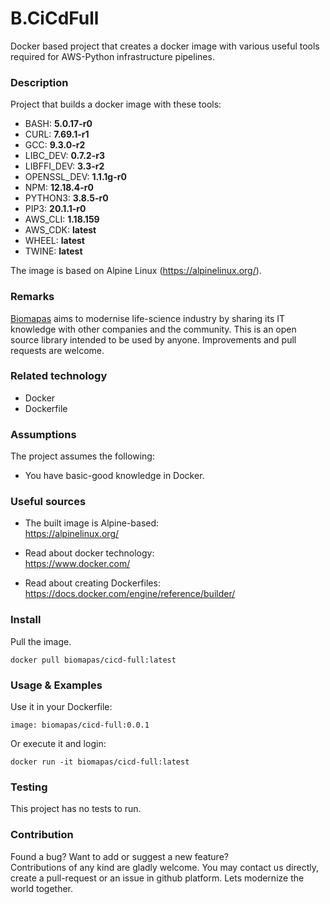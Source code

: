 # B.CiCdFull

Docker based project that creates a docker image with various useful 
tools required for AWS-Python infrastructure pipelines.

### Description

Project that builds a docker image with these tools:

- BASH: **5.0.17-r0**
- CURL: **7.69.1-r1**
- GCC: **9.3.0-r2**
- LIBC_DEV: **0.7.2-r3**
- LIBFFI_DEV: **3.3-r2**
- OPENSSL_DEV: **1.1.1g-r0**
- NPM: **12.18.4-r0**
- PYTHON3: **3.8.5-r0**
- PIP3: **20.1.1-r0**
- AWS_CLI: **1.18.159**
- AWS_CDK: **latest**
- WHEEL: **latest**
- TWINE: **latest**

The image is based on Alpine Linux (https://alpinelinux.org/).

### Remarks

[Biomapas](https://biomapas.com) aims to modernise life-science 
industry by sharing its IT knowledge with other companies and 
the community. This is an open source library intended to be used 
by anyone. Improvements and pull requests are welcome.

### Related technology

- Docker
- Dockerfile

### Assumptions

The project assumes the following:

- You have basic-good knowledge in Docker.

### Useful sources

- The built image is Alpine-based:<br>
https://alpinelinux.org/

- Read about docker technology:<br>
https://www.docker.com/

- Read about creating Dockerfiles:<br>
https://docs.docker.com/engine/reference/builder/

### Install

Pull the image.
```
docker pull biomapas/cicd-full:latest
```

### Usage & Examples

Use it in your Dockerfile:
```
image: biomapas/cicd-full:0.0.1
```

Or execute it and login:
```
docker run -it biomapas/cicd-full:latest
```

### Testing

This project has no tests to run.

### Contribution

Found a bug? Want to add or suggest a new feature?<br>
Contributions of any kind are gladly welcome. You may contact us 
directly, create a pull-request or an issue in github platform.
Lets modernize the world together.

